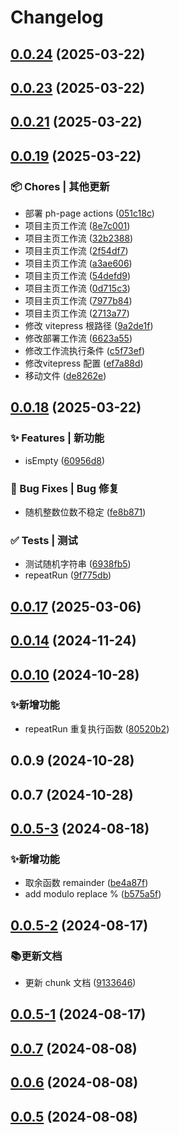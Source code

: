 # Changelog

## [0.0.24](https://github.com/jackchoumine/petite-utils/compare/v0.0.23...v0.0.24) (2025-03-22)

## [0.0.23](https://github.com/jackchoumine/petite-utils/compare/v0.0.22...v0.0.23) (2025-03-22)

## [0.0.21](https://github.com/jackchoumine/petite-utils/compare/v0.0.20...v0.0.21) (2025-03-22)

## [0.0.19](https://github.com/jackchoumine/petite-utils/compare/v0.0.18...v0.0.19) (2025-03-22)


### 📦 Chores | 其他更新

* 部署 ph-page actions ([051c18c](https://github.com/jackchoumine/petite-utils/commit/051c18c998bbfb88ad95cb86adf159dd1c65a489))
* 项目主页工作流 ([8e7c001](https://github.com/jackchoumine/petite-utils/commit/8e7c0010966f10f25edf6c36e28cb8812a3dcc37))
* 项目主页工作流 ([32b2388](https://github.com/jackchoumine/petite-utils/commit/32b23880cdcf3e559c63249cc31d4e65115ef4d1))
* 项目主页工作流 ([2f54df7](https://github.com/jackchoumine/petite-utils/commit/2f54df7de3d88514d3342468d2409d795a4b224a))
* 项目主页工作流 ([a3ae606](https://github.com/jackchoumine/petite-utils/commit/a3ae60672c4db2a6854290cc1005a7004118cf5f))
* 项目主页工作流 ([54defd9](https://github.com/jackchoumine/petite-utils/commit/54defd9b45057d61fa77467d3d02c61b081f56d5))
* 项目主页工作流 ([0d715c3](https://github.com/jackchoumine/petite-utils/commit/0d715c334b7cfc6214e3e7c7545be7a736770f2e))
* 项目主页工作流 ([7977b84](https://github.com/jackchoumine/petite-utils/commit/7977b8442bf435bf6aa9ba4e39b65b484e036d3b))
* 项目主页工作流 ([2713a77](https://github.com/jackchoumine/petite-utils/commit/2713a778237e076678848f5ef153662df837f86c))
* 修改 vitepress 根路径 ([9a2de1f](https://github.com/jackchoumine/petite-utils/commit/9a2de1ff41cbf2a653638607a981330278c215fd))
* 修改部署工作流 ([6623a55](https://github.com/jackchoumine/petite-utils/commit/6623a55fd3734bc04b525edc897b8ff18f6866fe))
* 修改工作流执行条件 ([c5f73ef](https://github.com/jackchoumine/petite-utils/commit/c5f73ef2e3c3202eaf20dab57666e033a29076e4))
* 修改vitepress 配置 ([ef7a88d](https://github.com/jackchoumine/petite-utils/commit/ef7a88df5481d0ef931a28cb28d864f3ce184b18))
* 移动文件 ([de8262e](https://github.com/jackchoumine/petite-utils/commit/de8262ef70d14aed93abd32afc0ab47203604760))

## [0.0.18](https://github.com/jackchoumine/petite-utils/compare/v0.0.17...v0.0.18) (2025-03-22)


### ✨ Features | 新功能

* isEmpty ([60956d8](https://github.com/jackchoumine/petite-utils/commit/60956d8ae03284de7939ee3c7730fdeb90ff0fd6))


### 🐛 Bug Fixes | Bug 修复

* 随机整数位数不稳定 ([fe8b871](https://github.com/jackchoumine/petite-utils/commit/fe8b8711ce11be6907552eca8aabc411240f4227))


### ✅ Tests | 测试

* 测试随机字符串 ([6938fb5](https://github.com/jackchoumine/petite-utils/commit/6938fb5d20c211d8990180d12ad4e7da2f783269))
* repeatRun ([9f775db](https://github.com/jackchoumine/petite-utils/commit/9f775dbaac7cefd4f7e7c1de20ddae31abd5cc84))

## [0.0.17](https://github.com/jackchoumine/petite-utils/compare/v0.0.16...v0.0.17) (2025-03-06)

## [0.0.14](https://github.com/jackchoumine/petite-utils/compare/v0.0.13...v0.0.14) (2024-11-24)

## [0.0.10](https://github.com/jackchoumine/petite-utils/compare/0.0.9...0.0.10) (2024-10-28)


### ✨新增功能

* repeatRun 重复执行函数 ([80520b2](https://github.com/jackchoumine/petite-utils/commit/80520b2cf4f949f21d7e2bfdce030f2928225247))

## 0.0.9 (2024-10-28)

## 0.0.7 (2024-10-28)

## [0.0.5-3](https://github.com/jackchoumine/petite-utils/compare/v0.0.5-2...v0.0.5-3) (2024-08-18)


### ✨新增功能

* 取余函数 remainder ([be4a87f](https://github.com/jackchoumine/petite-utils/commit/be4a87f7e0478ca684001b6db464aa10e22913d2))
* add modulo replace % ([b575a5f](https://github.com/jackchoumine/petite-utils/commit/b575a5f579696b4638a5e84b725de97ac24f0535))

## [0.0.5-2](https://github.com/jackchoumine/petite-utils/compare/v0.0.5-1...v0.0.5-2) (2024-08-17)


### 📚更新文档

* 更新 chunk 文档 ([9133646](https://github.com/jackchoumine/petite-utils/commit/91336465ccf0defcc47fb1d795dd9870de22c072))

## [0.0.5-1](https://github.com/jackchoumine/petite-utils/compare/v0.0.5-0...v0.0.5-1) (2024-08-17)

## [0.0.7](https://github.com/jackchoumine/petite-utils/compare/0.0.6...0.0.7) (2024-08-08)

## [0.0.6](https://github.com/jackchoumine/petite-utils/compare/0.0.5...0.0.6) (2024-08-08)

## [0.0.5](https://github.com/jackchoumine/petite-utils/compare/0.0.4...0.0.5) (2024-08-08)

